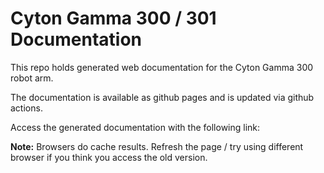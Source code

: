 # Cyton Gamma 300 / 301 Documentation

This repo holds generated web documentation for the Cyton Gamma 300 robot arm.

The documentation is available as github pages and is updated via github actions.

Access the generated documentation with the following link:


**Note:** Browsers do cache results. 
Refresh the page / try using different browser if you think you access the old version.
